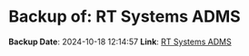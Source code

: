 # Backup of: RT Systems ADMS

**Backup Date**: 2024-10-18 12:14:57
**Link**: [RT Systems ADMS](https://przemienniki.net/export/adms.csv)
